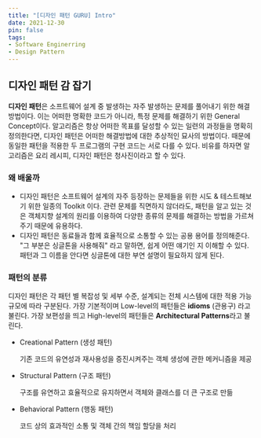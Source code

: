 ```yaml
---
title: "[디자인 패턴 GURU] Intro"
date: 2021-12-30
pin: false
tags:
- Software Enginerring
- Design Pattern
---
```


## 디자인 패턴 감 잡기

**디자인 패턴**은 소프트웨어 설계 중 발생하는 자주 발생하는 문제를 풀어내기 위한 해결방법이다. 이는 어떠한 명확한 코드가 아니라, 특정 문제를 해결하기 위한 General Concept이다. 알고리즘은 항상 어떠한 목표를 달성할 수 있는 일련의 과정들을 명확히 정의한다면, 디자인 패턴은 어떠한 해결방법에 대한 추상적인 묘사의 방법이다. 때문에 동일한 패턴을 적용한 두 프로그램의 구현 코드는 서로 다를 수 있다. 비유를 하자면 알고리즘은 요리 레시피, 디자인 패턴은 청사진이라고 할 수 있다.

### 왜 배울까

- 디자인 패턴은 소프트웨어 설계의 자주 등장하는 문제들을 위한 시도 & 테스트해보기 위한 일종의 Toolkit 이다. 관련 문제를 직면하지 않더라도, 패턴을 알고 있는 것은 객체지향 설계의 원리를 이용하여 다양한 종류의 문제를 해결하는 방법을 가르쳐주기 때문에 유용하다.
- 디자인 패턴은 동료들과 함께 효율적으로 소통할 수 있는 공용 용어를 정의해준다. "그 부분은 싱글톤을 사용해줘" 라고 말하면, 쉽게 어떤 얘기인 지 이해할 수 있다. 패턴과 그 이름을 안다면 싱글톤에 대한 부연 설명이 필요하지 않게 된다.

### 패턴의 분류

디자인 패턴은 각 패턴 별 복잡성 및 세부 수준, 설계되는 전체 시스템에 대한 적용 가능 규모에 따라 구분된다. 가장 기본적이며 Low-level의 패턴들은 **idioms** (관용구) 라고 불린다. 가장 보편성을 띄고 High-level의 패턴들은 **Architectural Patterns**라고 불린다.

- Creational Pattern (생성 패턴)

  기존 코드의 유연성과 재사용성을 증진시켜주는 객체 생성에 관한 메커니즘을 제공

- Structural Pattern (구조 패턴)

  구조를 유연하고 효율적으로 유지하면서 객체와 클래스를 더 큰 구조로 만듦

- Behavioral Pattern (행동 패턴)

  코드 상의 효과적인 소통 및 객체 간의 책임 할당을 처리

